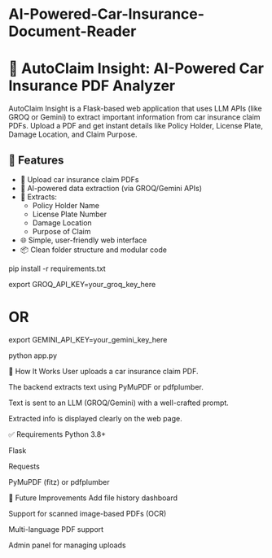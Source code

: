 # AI-Powered-Car-Insurance-Document-Reader
# 🚗 AutoClaim Insight: AI-Powered Car Insurance PDF Analyzer

AutoClaim Insight is a Flask-based web application that uses LLM APIs (like GROQ or Gemini) to extract important information from car insurance claim PDFs. Upload a PDF and get instant details like Policy Holder, License Plate, Damage Location, and Claim Purpose.

## 🔧 Features

- 📄 Upload car insurance claim PDFs
- 🤖 AI-powered data extraction (via GROQ/Gemini APIs)
- 🧠 Extracts:
  - Policy Holder Name
  - License Plate Number
  - Damage Location
  - Purpose of Claim
- 🌐 Simple, user-friendly web interface
- 📦 Clean folder structure and modular code

pip install -r requirements.txt

export GROQ_API_KEY=your_groq_key_here
# OR
export GEMINI_API_KEY=your_gemini_key_here

python app.py

🧠 How It Works
User uploads a car insurance claim PDF.

The backend extracts text using PyMuPDF or pdfplumber.

Text is sent to an LLM (GROQ/Gemini) with a well-crafted prompt.

Extracted info is displayed clearly on the web page.

✅ Requirements
Python 3.8+

Flask

Requests

PyMuPDF (fitz) or pdfplumber

🧪 Future Improvements
Add file history dashboard

Support for scanned image-based PDFs (OCR)

Multi-language PDF support

Admin panel for managing uploads


